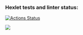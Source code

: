### Hexlet tests and linter status:
[![Actions Status](https://github.com/S1ON-DMI1/java-project-61/workflows/hexlet-check/badge.svg)](https://github.com/S1ON-DMI1/java-project-61/actions)

<a href="https://codeclimate.com/github/S1ON-DMI1/java-project-61/maintainability"><img src="https://api.codeclimate.com/v1/badges/f5015cb695dc308876b1/maintainability" /></a>
